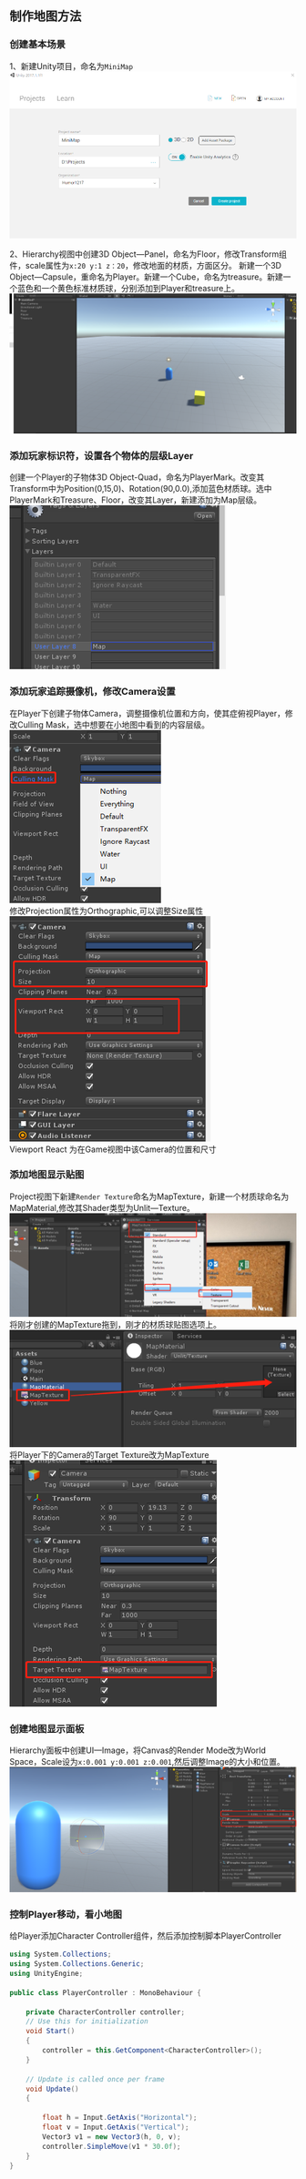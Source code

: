 ## 制作地图方法

### 创建基本场景
1、新建Unity项目，命名为`MiniMap`  
![newProject](https://github.com/Humor1217/TechDocments/blob/master/Unity/Create%20Map/Imgs/001.png)

2、Hierarchy视图中创建3D Object—Panel，命名为Floor，修改Transform组件，scale属性为`x:20 y:1 z：20`，修改地面的材质，方面区分。
新建一个3D Object—Capsule，重命名为Player。新建一个Cube，命名为treasure。新建一个蓝色和一个黄色标准材质球，分别添加到Player和treasure上。  
![BasicScene](https://github.com/Humor1217/TechDocments/blob/master/Unity/Create%20Map/Imgs/02.png)

### 添加玩家标识符，设置各个物体的层级Layer
创建一个Player的子物体3D Object-Quad，命名为PlayerMark。改变其Transform中为Position(0,15,0)、Rotation(90,0.0),添加蓝色材质球。选中PlayerMark和Treasure、Floor，改变其Layer，新建添加为Map层级。  
![MapLayer](https://github.com/Humor1217/TechDocments/blob/master/Unity/Create%20Map/Imgs/003.png)

### 添加玩家追踪摄像机，修改Camera设置
在Player下创建子物体Camera，调整摄像机位置和方向，使其症俯视Player，修改Culling Mask，选中想要在小地图中看到的内容层级。  
![MCullingMask](https://github.com/Humor1217/TechDocments/blob/master/Unity/Create%20Map/Imgs/004.jpg)  
修改Projection属性为Orthographic,可以调整Size属性  
![Orthographic](https://github.com/Humor1217/TechDocments/blob/master/Unity/Create%20Map/Imgs/005.png)  
Viewport React 为在Game视图中该Camera的位置和尺寸

### 添加地图显示贴图
Project视图下新建`Render Texture`命名为MapTexture，新建一个材质球命名为MapMaterial,修改其Shader类型为Unlit—Texture。  
![Material](https://github.com/Humor1217/TechDocments/blob/master/Unity/Create%20Map/Imgs/006.jpg)  
将刚才创建的MapTexture拖到，刚才的材质球贴图选项上。  
![TextureToMaterial](https://github.com/Humor1217/TechDocments/blob/master/Unity/Create%20Map/Imgs/007.png)  
将Player下的Camera的Target Texture改为MapTexture  
![CameraTarget](https://github.com/Humor1217/TechDocments/blob/master/Unity/Create%20Map/Imgs/008.png)  

### 创建地图显示面板
Hierarchy面板中创建UI—Image，将Canvas的Render Mode改为World Space，Scale设为`x:0.001 y:0.001 z:0.001`,然后调整Image的大小和位置。  
![CanvasAdust](https://github.com/Humor1217/TechDocments/blob/master/Unity/Create%20Map/Imgs/009.png)  

### 控制Player移动，看小地图
给Player添加Character Controller组件，然后添加控制脚本PlayerController
``` C#
using System.Collections;
using System.Collections.Generic;
using UnityEngine;

public class PlayerController : MonoBehaviour {

    private CharacterController controller;
    // Use this for initialization
    void Start()
    {
        controller = this.GetComponent<CharacterController>();
    }

    // Update is called once per frame
    void Update()
    {

        float h = Input.GetAxis("Horizontal");
        float v = Input.GetAxis("Vertical");
        Vector3 v1 = new Vector3(h, 0, v);
        controller.SimpleMove(v1 * 30.0f);
    }
}
```

